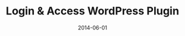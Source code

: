 ---
title: Login & Access WordPress Plugin
date: 2014-06-01
type: WordPress
excerpt: Advanced login and access control features WordPresss plugin.
envato: https://codecanyon.net/item/custom-login-access-wordpresss-plugin/7874646
github: 
---